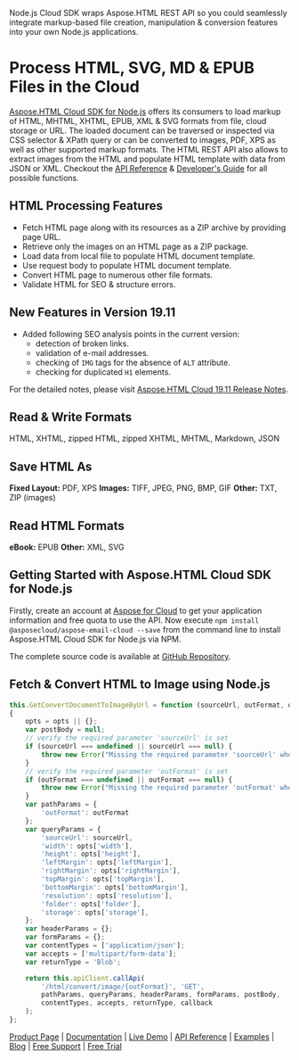 Node.js Cloud SDK wraps Aspose.HTML REST API so you could seamlessly integrate markup-based file creation, manipulation & conversion features into your own Node.js applications.

# Process HTML, SVG, MD & EPUB Files in the Cloud

[Aspose.HTML Cloud SDK for Node.js](https://products.aspose.cloud/html/nodejs) offers its consumers to load markup of HTML, MHTML, XHTML, EPUB, XML & SVG formats from file, cloud storage or URL. The loaded document can be traversed or inspected via CSS selector & XPath query or can be converted to images, PDF, XPS as well as other supported markup formats. The HTML REST API also allows to extract images from the HTML and populate HTML template with data from JSON or XML. Checkout the [API Reference]([https://apireference.aspose.cloud/html/](https://apireference.aspose.cloud/html/)) & [Developer's Guide]([https://docs.aspose.cloud/display/htmlcloud/Developer+Guide](https://docs.aspose.cloud/display/htmlcloud/Developer+Guide)) for all possible functions.

## HTML Processing Features

- Fetch HTML page along with its resources as a ZIP archive by providing page URL.
- Retrieve only the images on an HTML page as a ZIP package.
- Load data from local file to populate HTML document template.
- Use request body to populate HTML document template.
- Convert HTML page to numerous other file formats.
- Validate HTML for SEO & structure errors.

## New Features in Version 19.11

- Added following SEO analysis points in the current version:
  - detection of broken links.
  - validation of e-mail addresses.
  - checking of `IMG` tags for the absence of `ALT` attribute.
  - checking for duplicated `H1` elements.

For the detailed notes, please visit [Aspose.HTML Cloud 19.11 Release Notes](https://docs.aspose.cloud/display/htmlcloud/Aspose.HTML+Cloud+19.11+Release+Notes).

## Read & Write Formats

HTML, XHTML, zipped HTML, zipped XHTML, MHTML, Markdown, JSON

## Save HTML As

**Fixed Layout:** PDF, XPS
**Images:** TIFF, JPEG, PNG, BMP, GIF
**Other:** TXT, ZIP (images)

## Read HTML Formats

**eBook:** EPUB
**Other:** XML, SVG

## Getting Started with Aspose.HTML Cloud SDK for Node.js

Firstly, create an account at [Aspose for Cloud](https://dashboard.aspose.cloud/#/apps) to get your application information and free quota to use the API. Now execute `npm install @asposecloud/aspose-email-cloud --save` from the command line to install Aspose.HTML Cloud SDK for Node.js via NPM.

The complete source code is available at [GitHub Repository](https://github.com/aspose-html-cloud/aspose-html-cloud-nodejs).

## Fetch & Convert HTML to Image using Node.js

```js
this.GetConvertDocumentToImageByUrl = function (sourceUrl, outFormat, opts, callback) 
{
	opts = opts || {};
	var postBody = null;
	// verify the required parameter 'sourceUrl' is set
	if (sourceUrl === undefined || sourceUrl === null) {
		throw new Error("Missing the required parameter 'sourceUrl' when calling GetConvertDocumentToImageByUrl");
	}
	// verify the required parameter 'outFormat' is set
	if (outFormat === undefined || outFormat === null) {
		throw new Error("Missing the required parameter 'outFormat' when calling GetConvertDocumentToImageByUrl");
	}
	var pathParams = {
		'outFormat': outFormat
	};
	var queryParams = {
		'sourceUrl': sourceUrl,
		'width': opts['width'],
		'height': opts['height'],
		'leftMargin': opts['leftMargin'],
		'rightMargin': opts['rightMargin'],
		'topMargin': opts['topMargin'],
		'bottomMargin': opts['bottomMargin'],
		'resolution': opts['resolution'],
		'folder': opts['folder'],
		'storage': opts['storage'],
	};
	var headerParams = {};
	var formParams = {};
	var contentTypes = ['application/json'];
	var accepts = ['multipart/form-data'];
	var returnType = 'Blob';

	return this.apiClient.callApi(
		'/html/convert/image/{outFormat}', 'GET',
		pathParams, queryParams, headerParams, formParams, postBody,
		contentTypes, accepts, returnType, callback
	);
};
```

[Product Page](https://products.aspose.cloud/html/nodejs) | [Documentation](https://docs.aspose.cloud/display/htmlcloud/Home) | [Live Demo](https://products.aspose.app/html/family) | [API Reference](https://apireference.aspose.cloud/html/) | [Examples](https://github.com/aspose-html-cloud/aspose-html-cloud-nodejs) | [Blog](https://blog.aspose.cloud/category/html/) | [Free Support](https://forum.aspose.cloud/c/html) | [Free Trial](https://dashboard.aspose.cloud/#/apps)
